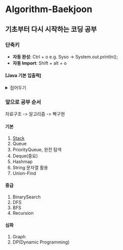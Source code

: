 # Algorithm-Baekjoon

## 기초부터 다시 시작하는 코딩 공부

### 단축키
- **자동 완성**: Ctrl + o 
        e.g. Syso -> System.out.println();
- **자동 Import**: Shift + alt + o

#### **[Java 기본 입출력]**

<details>
<summary>접어두기</summary>

```java
import java.io.BufferedReader;
import java.io.BufferedWriter;
import java.io.InputStreamReader;
import java.io.OutputStreamWriter;
import java.util.StringTokenizer;

public class Main {

    public void solution() throws IOException{
        BufferedReader br = new BufferedReader(new InputStreamReader(System.in));
        BufferedWriter bw = new BufferedWriter(new OutputStreamWriter(System.out));
        StringTokenizer st = new StringTokenizer(br.readLine());
        int n = Integer.parseInt(st.nextToken());
        
        br.close();
        bw.flush();
    }

    public static void main(String[] args) throws Exception {
        new Main().solution();
    }
}
```
</details>

### 앞으로 공부 순서
자료구조 -> 알고리즘 -> 빡구현

#### 기본
1. [Stack](./Java_Code/src/Algorithm_stack/README.md)
2. Queue
3. PriorityQueue, 완전 탐색
4. Deque(중요)
5. Hashmap
6. String 문자열 활용
7. Union-Find

#### 중급
1. BinarySearch
2. DFS
3. BFS
4. Recursion

#### 심화
1. Graph
2. DP(Dynamic Programming)
